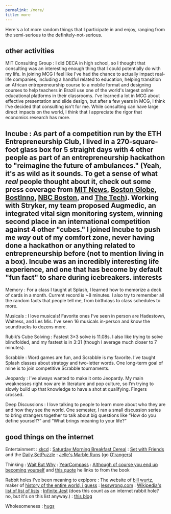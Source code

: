 ```yaml
---
permalink: /more/
title: more
---
```


Here's a lot more random things that I participate in and enjoy, ranging from
the semi-serious to the definitely-not-serious.

other activities
----------------

MIT Consulting Group
: I did DECA in high school, so I thought that consulting was an interesting enough thing that I could potentially do with my life. In joining MCG I feel like I've had the chance to actually impact real-life companies, including a handful related to education, helping transition an African entrepreneurship course to a mobile format and designing courses to help teachers in Brazil use one of the world's largest online educational platforms in their classrooms. I've learned a lot in MCG about effective presentation and slide design, but after a few years in MCG, I think I've decided that consulting isn't for me. While consulting can have large direct impacts on the world, I think that I appreciate the rigor that economics research has more.

Incube
: As part of a competition run by the ETH Entrepreneurship Club, I lived in a 270-square-foot glass box for 5 straight days with 4 other people as part of an entrepreneurship hackathon to "reimagine the future of ambulances." (Yeah, it's as wild as it sounds. To get a sense of what *real* people thought about it, check out some press coverage from [MIT News](http://news.mit.edu/2018/mit-student-entrepreneurs-think-inside-box-incube-1005), [Boston Globe](http://epaper.bostonglobe.com/infinity/article_popover_share.aspx?guid=b0189b60-e457-4a2f-8f1c-a223b14b1832), [BostInno](https://www.americaninno.com/boston/think-inside-a-box-mit-students-reimagine-the-ambulance-of-the-future/), [NBC Boston](https://www.nbcboston.com/news/local/why-mit-students-are-living-in-a-box-this-weekend/116370/), and [The Tech](https://thetech.com/2018/09/27/incube-competition-photos)). Working with Stryker, my team proposed Augmedic, an integrated vital sign monitoring system, winning second place in an international competition against 4 other "cubes." I joined Incube to push me *way* out of my comfort zone, never having done a hackathon or anything related to entrepreneurship before (not to mention living in a box). Incube was an incredibly interesting life experience, and one that has become by default "fun fact" to share during icebreakers. 
interests
---------

Memory
: For a class I taught at Splash, I learned how to memorize a deck of cards in a month. Current record is \~8 minutes. I also try to remember all the random facts that people tell me, from birthdays to class schedules to more.

Musicals
: I love musicals! Favorite ones I’ve seen in person are Hadestown, Waitress, and Les Mis. I’ve seen 16 musicals in-person and know the soundtracks to dozens more.

Rubik’s Cube Solving
: Fastest 3×3 solve is 11.08s. I also like trying to solve blindfolded, and my fastest is in 3:31 (though I average much closer to 7 minutes).

Scrabble
: Word games are fun, and Scrabble is my favorite. I’ve taught Splash classes about strategy and two-letter words. One long-term goal of mine is to join competitive Scrabble tournaments.

Jeopardy
: I’ve always wanted to make it onto Jeopardy. My main weaknesses right now are in literature and pop culture, so I’m trying to slowly build up that knowledge to have a shot at qualifying. Fingers crossed.

Deep Discussions
: I love talking to people to learn more about who they are and how they see the world. One semester, I ran a small discussion series to bring strangers together to talk about big questions like “How do you define yourself?” and “What brings meaning to your life?”

good things on the internet
---------------------------

Entertainment
: [xkcd](https://xkcd.com/)
: [Saturday Morning Breakfast Cereal](https://www.smbc-comics.com/) 
: [Set with Friends](https://setwithfriends.com/) and the [Daily SetPuzzle](https://www.setgame.com/set/puzzle)
: [Jelle's Marble Runs](https://www.youtube.com/channel/UCYJdpnjuSWVOLgGT9fIzL0g) (go [O'rangers](https://jellesmarbleruns.fandom.com/wiki/O%27rangers))

Thinking
: [Wait But Why](https://waitbutwhy.com/)
: [YearCompass](https://www.yearcompass.com)
: [Although of course you end up becoming yourself](https://mitadmissions.org/blogs/entry/choosing-to-become-yourself/) and [this quote](https://www.goodreads.com/work/quotes/7144014-although-of-course-you-end-up-becoming-yourself-a-road-trip-with-david) he links to from the book 

Rabbit holes I've been meaning to explpore
: The website of [bill wurtz](https://billwurtz.com/), maker of [history of the entire world, i guess](https://www.youtube.com/watch?v=xuCn8ux2gbs)
: [lesswrong.com](https://www.lesswrong.com/)
: [Wikipedia's list of list of lists](https://en.wikipedia.org/wiki/List_of_lists_of_lists)
: [Infinite Jest](https://www.goodreads.com/book/show/6759.Infinite_Jest) (does this count as an internet rabbit hole? no, but it's on this list anyway.)
: [this blog](https://zyxyvy.wordpress.com/)

Wholesomeness
: [hugs](http://web.mit.edu/cor/www/hugs/)
